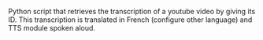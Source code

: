 Python script that retrieves the transcription of a youtube video by giving its ID.
This transcription is translated in French (configure other language) and TTS module spoken aloud.
